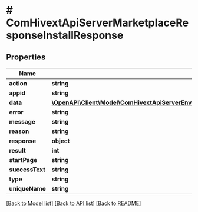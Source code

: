 # # ComHivextApiServerMarketplaceResponseInstallResponse

## Properties

Name | Type | Description | Notes
------------ | ------------- | ------------- | -------------
**action** | **string** |  | [optional]
**appid** | **string** |  | [optional]
**data** | [**\OpenAPI\Client\Model\ComHivextApiServerEnvironmentResponseEnvironmentInfoResponseEnvAttributesJson**](ComHivextApiServerEnvironmentResponseEnvironmentInfoResponseEnvAttributesJson.md) |  | [optional]
**error** | **string** |  | [optional]
**message** | **string** |  | [optional]
**reason** | **string** |  | [optional]
**response** | **object** |  | [optional]
**result** | **int** |  | [optional]
**startPage** | **string** |  | [optional]
**successText** | **string** |  | [optional]
**type** | **string** |  | [optional]
**uniqueName** | **string** |  | [optional]

[[Back to Model list]](../../README.md#models) [[Back to API list]](../../README.md#endpoints) [[Back to README]](../../README.md)
